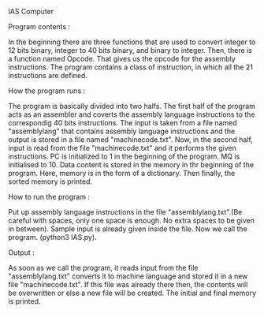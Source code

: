 IAS Computer

Program contents : 

In the beginning there are three functions that are used to convert integer to 12 bits binary, integer to 40 bits binary, and binary to integer. Then, there is a function named Opcode. That gives us the  opcode for the assembly instructions. The program contains a class of instruction, in which all the 21 instructions are defined. 

How the program runs : 

The program is basically divided into two halfs. The first half of the program acts as an assembler and coverts the assembly language instructions to the correspondig 40 bits instructions. The input is taken from a file named "assemblylang" that contains assembly language instructions  and the output is stored in a file named "machinecode.txt". Now, in the second half, input is read from the file "machinecode.txt" and it performs the given instructions. PC is initialized to 1 in the beginning of the program. MQ is initialised to 10. Data content is stored in the memory in thr beginning of the program. Here, memory is in the form of a dictionary. Then finally, the sorted memory is printed.

How to run the program : 

Put up assembly language instructions in the file "assemblylang.txt".(Be careful with spaces, only one space is enough. No extra spaces to be given in between). Sample input is already given inside the file. Now we call the program. (python3 IAS.py). 

Output : 

As soon as we call the program, it reads input from the file "assemblylang.txt" converts it to machine language and stored it in a new file "machinecode.txt". If this file was already there then, the contents will be overwritten or else a new file will be created. The initial and final memory is printed.
